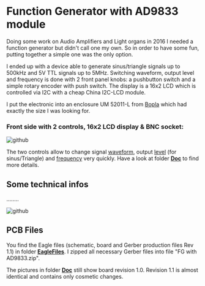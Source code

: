 # Function Generator with AD9833 module #

Doing some work on Audio Amplifiers and Light organs in 2016 I needed a function generator but didn't call one my own. So in order to have some fun, putting together a simple one was the only option.

I ended up with a device able to generate sinus/triangle signals up to 500kHz and 5V TTL signals up to 5MHz. Switching waveform, output level and frequency is done with 2 front panel knobs: a pushbutton switch and a simple rotary encoder with push switch.
The display is a 16x2 LCD which is controlled via I2C with a cheap China I2C-LCD module.

I put the electronic into an enclosure UM 52011-L from [Bopla](https://www.bopla.de/en/enclosure-technology/product/ultramas/enclosure-with-air-vents/um-52011-l.html) which had exactly the size I was looking for.

### Front side with 2 controls, 16x2 LCD display & BNC socket: ###
  
![github](https://github.com/yellobyte/DDS-Function-Generator-with-AD9833/raw/main/Doc/FrontDisplay-Vrms.jpg)
  
The two controls allow to change signal [waveform](https://github.com/yellobyte/DDS-Function-Generator-with-AD9833/raw/main/Doc/SettingWaveform.mp4), output [level](https://github.com/yellobyte/DDS-Function-Generator-with-AD9833/raw/main/Doc/SettingLevel+SwitchingBetweenVppVrms.mp4) (for sinus/Triangle) and [frequency](SettingFrequency.mp4) very quickly. Have a look at folder [**Doc**](https://github.com/yellobyte/DDS-Function-Generator-with-AD9833/blob/main/Doc) to find more details. 
  
## Some technical infos ##

........
  
![github](https://github.com/yellobyte/DDS-Function-Generator-with-AD9833/raw/main/Doc/OpenCase.jpg)
  


## PCB Files ##

You find the Eagle files (schematic, board and Gerber production files Rev 1.1) in folder [**EagleFiles**](https://github.com/yellobyte/DDS-Function-Generator-with-AD9833/blob/main/EagleFiles). I zipped all necessary Gerber files into file "FG with AD9833.zip".  

The pictures in folder [**Doc**](https://github.com/yellobyte/DDS-Function-Generator-with-AD9833/blob/main/Doc) still show board revision 1.0.  Revision 1.1 is almost identical and contains only cosmetic changes.
   
